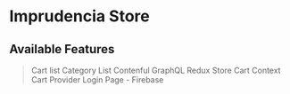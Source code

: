 # Imprudencia Store

## Available Features

> Cart list
> Category List
> Contenful GraphQL
> Redux Store
> Cart Context
> Cart Provider
> Login Page - Firebase
